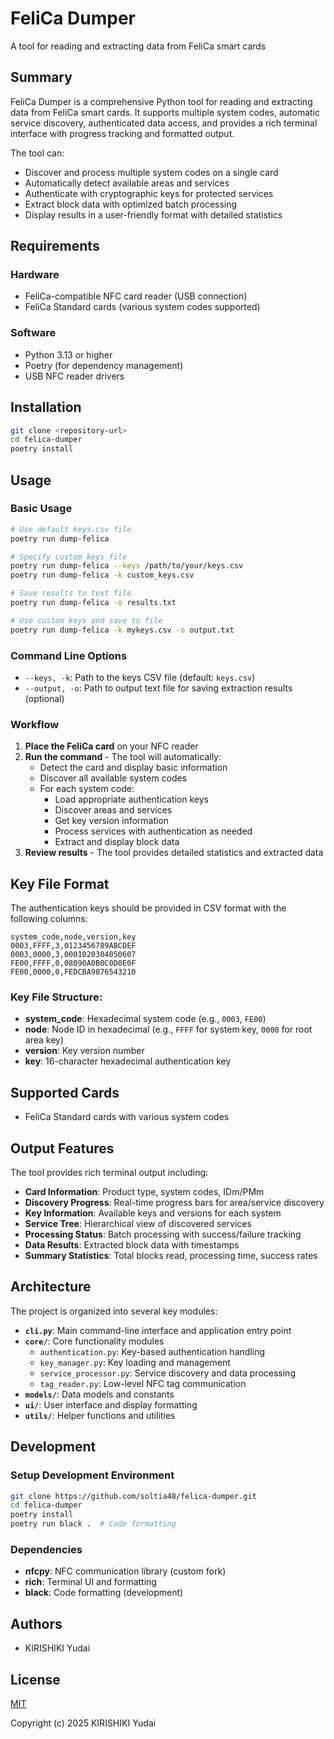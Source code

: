 # FeliCa Dumper

A tool for reading and extracting data from FeliCa smart cards

## Summary

FeliCa Dumper is a comprehensive Python tool for reading and extracting data from FeliCa smart cards. It supports multiple system codes, automatic service discovery, authenticated data access, and provides a rich terminal interface with progress tracking and formatted output.

The tool can:
- Discover and process multiple system codes on a single card
- Automatically detect available areas and services
- Authenticate with cryptographic keys for protected services
- Extract block data with optimized batch processing
- Display results in a user-friendly format with detailed statistics

## Requirements

### Hardware
- FeliCa-compatible NFC card reader (USB connection)
- FeliCa Standard cards (various system codes supported)

### Software
- Python 3.13 or higher
- Poetry (for dependency management)
- USB NFC reader drivers

## Installation

```bash
git clone <repository-url>
cd felica-dumper
poetry install
```

## Usage

### Basic Usage

```bash
# Use default keys.csv file
poetry run dump-felica

# Specify custom keys file
poetry run dump-felica --keys /path/to/your/keys.csv
poetry run dump-felica -k custom_keys.csv

# Save results to text file
poetry run dump-felica -o results.txt

# Use custom keys and save to file
poetry run dump-felica -k mykeys.csv -o output.txt
```

### Command Line Options

- `--keys, -k`: Path to the keys CSV file (default: `keys.csv`)
- `--output, -o`: Path to output text file for saving extraction results (optional)

### Workflow

1. **Place the FeliCa card** on your NFC reader
2. **Run the command** - The tool will automatically:
   - Detect the card and display basic information
   - Discover all available system codes
   - For each system code:
     - Load appropriate authentication keys
     - Discover areas and services
     - Get key version information
     - Process services with authentication as needed
     - Extract and display block data
3. **Review results** - The tool provides detailed statistics and extracted data

## Key File Format

The authentication keys should be provided in CSV format with the following columns:

```csv
system_code,node,version,key
0003,FFFF,3,0123456789ABCDEF
0003,0000,3,0001020304050607
FE00,FFFF,0,08090A0B0C0D0E0F
FE00,0000,0,FEDCBA9876543210
```

### Key File Structure:
- **system_code**: Hexadecimal system code (e.g., `0003`, `FE00`)
- **node**: Node ID in hexadecimal (e.g., `FFFF` for system key, `0000` for root area key)
- **version**: Key version number
- **key**: 16-character hexadecimal authentication key

## Supported Cards

- FeliCa Standard cards with various system codes

## Output Features

The tool provides rich terminal output including:

- **Card Information**: Product type, system codes, IDm/PMm
- **Discovery Progress**: Real-time progress bars for area/service discovery
- **Key Information**: Available keys and versions for each system
- **Service Tree**: Hierarchical view of discovered services
- **Processing Status**: Batch processing with success/failure tracking
- **Data Results**: Extracted block data with timestamps
- **Summary Statistics**: Total blocks read, processing time, success rates

## Architecture

The project is organized into several key modules:

- **`cli.py`**: Main command-line interface and application entry point
- **`core/`**: Core functionality modules
  - `authentication.py`: Key-based authentication handling
  - `key_manager.py`: Key loading and management
  - `service_processor.py`: Service discovery and data processing
  - `tag_reader.py`: Low-level NFC tag communication
- **`models/`**: Data models and constants
- **`ui/`**: User interface and display formatting
- **`utils/`**: Helper functions and utilities

## Development

### Setup Development Environment

```bash
git clone https://github.com/soltia48/felica-dumper.git
cd felica-dumper
poetry install
poetry run black .  # Code formatting
```

### Dependencies

- **nfcpy**: NFC communication library (custom fork)
- **rich**: Terminal UI and formatting
- **black**: Code formatting (development)

## Authors

- KIRISHIKI Yudai

## License

[MIT](https://opensource.org/licenses/MIT)

Copyright (c) 2025 KIRISHIKI Yudai
